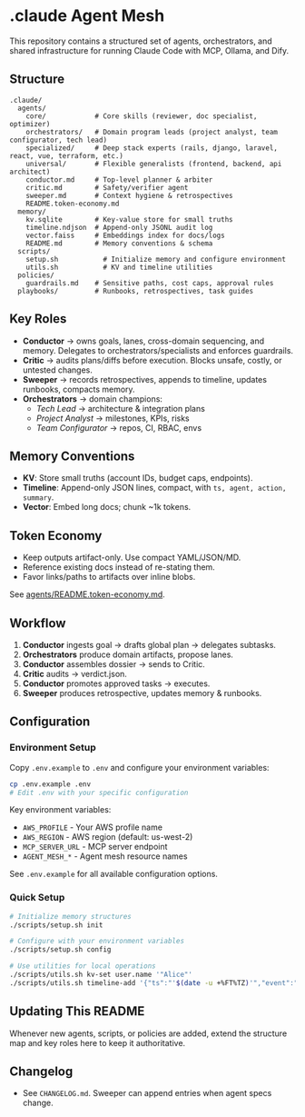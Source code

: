 # .claude Agent Mesh

This repository contains a structured set of agents, orchestrators, and shared infrastructure for running Claude Code with MCP, Ollama, and Dify.

## Structure

```
.claude/
  agents/
    core/            # Core skills (reviewer, doc specialist, optimizer)
    orchestrators/   # Domain program leads (project analyst, team configurator, tech lead)
    specialized/     # Deep stack experts (rails, django, laravel, react, vue, terraform, etc.)
    universal/       # Flexible generalists (frontend, backend, api architect)
    conductor.md     # Top-level planner & arbiter
    critic.md        # Safety/verifier agent
    sweeper.md       # Context hygiene & retrospectives
    README.token-economy.md
  memory/
    kv.sqlite        # Key-value store for small truths
    timeline.ndjson  # Append-only JSONL audit log
    vector.faiss     # Embeddings index for docs/logs
    README.md        # Memory conventions & schema
  scripts/
    setup.sh           # Initialize memory and configure environment
    utils.sh           # KV and timeline utilities
  policies/
    guardrails.md    # Sensitive paths, cost caps, approval rules
  playbooks/         # Runbooks, retrospectives, task guides
```

## Key Roles

- **Conductor** → owns goals, lanes, cross-domain sequencing, and memory. Delegates to orchestrators/specialists and enforces guardrails.
- **Critic** → audits plans/diffs before execution. Blocks unsafe, costly, or untested changes.
- **Sweeper** → records retrospectives, appends to timeline, updates runbooks, compacts memory.
- **Orchestrators** → domain champions:
  - *Tech Lead* → architecture & integration plans
  - *Project Analyst* → milestones, KPIs, risks
  - *Team Configurator* → repos, CI, RBAC, envs

## Memory Conventions

- **KV**: Store small truths (account IDs, budget caps, endpoints).
- **Timeline**: Append-only JSON lines, compact, with `ts, agent, action, summary`.
- **Vector**: Embed long docs; chunk ~1k tokens.

## Token Economy

- Keep outputs artifact-only. Use compact YAML/JSON/MD.
- Reference existing docs instead of re-stating them.
- Favor links/paths to artifacts over inline blobs.

See [agents/README.token-economy.md](agents/README.token-economy.md).

## Workflow

1. **Conductor** ingests goal → drafts global plan → delegates subtasks.
2. **Orchestrators** produce domain artifacts, propose lanes.
3. **Conductor** assembles dossier → sends to Critic.
4. **Critic** audits → verdict.json.
5. **Conductor** promotes approved tasks → executes.
6. **Sweeper** produces retrospective, updates memory & runbooks.

## Configuration

### Environment Setup

Copy `.env.example` to `.env` and configure your environment variables:

```bash
cp .env.example .env
# Edit .env with your specific configuration
```

Key environment variables:
- `AWS_PROFILE` - Your AWS profile name
- `AWS_REGION` - AWS region (default: us-west-2)
- `MCP_SERVER_URL` - MCP server endpoint
- `AGENT_MESH_*` - Agent mesh resource names

See `.env.example` for all available configuration options.

### Quick Setup

```bash
# Initialize memory structures
./scripts/setup.sh init

# Configure with your environment variables
./scripts/setup.sh config

# Use utilities for local operations
./scripts/utils.sh kv-set user.name '"Alice"'
./scripts/utils.sh timeline-add '{"ts":"'$(date -u +%FT%TZ)'","event":"setup"}'
```

## Updating This README

Whenever new agents, scripts, or policies are added, extend the structure map and key roles here to keep it authoritative.

## Changelog
- See `CHANGELOG.md`. Sweeper can append entries when agent specs change.

